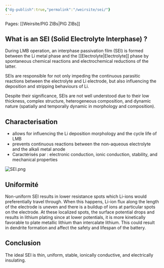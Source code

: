 ```yaml
---
{"dg-publish":true,"permalink":"/weirsite/sei/"}
---
```


Pages: [[Weirsite/PIG ZIBs\|PIG ZIBs]]
## What is an SEI (Solid Electrolyte Interphase) ?
During LMB operation, an interphase passivation film (SEI) is formed between the Li metal phase and the [[Electrolyte\|Electrolyte]] phase by spontaneous chemical reactions and electrochemical reductions of the latter. 

SEIs are responsible for not only impeding the continuous parasitic reactions between the electrolyte and Li electrode, but also influencing the deposition and stripping behaviours of Li. 

Despite their significance, SEIs are not well understood due to their low thickness, complex structure, heterogeneous composition, and dynamic nature (spatially and temporally dynamic in morphology and composition).

## Characterisation
- allows for influencing the Li deposition morphology and the cycle life of LMB
- prevents continuous reactions between the non-aqueous electrolyte and the alkali metal anode
- Caractérisés par : electronic conduction, ionic conduction, stability, and mechanical properties

![SEI.png](/img/user/SEI.png)

## Uniformité 
Non-uniform SEI results in lower resistance spots which Li-ions would preferentially travel through. When this happens, Li-ion flux along the length of the electrode is uneven and there is a buildup of ions at particular spots on the electrode. At these localized spots, the surface potential drops and results in lithium plating since at lower potentials, it is more kinetically favorable to plate metallic lithium than intercalate lithium. This could result in dendrite formation and affect the safety and lifespan of the battery. 

## Conclusion
The ideal SEI is thin, uniform, stable, ionically conductive, and electrically insulating.